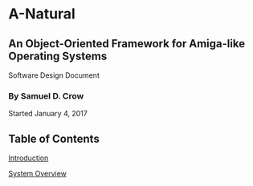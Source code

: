 # A-Natural
## An Object-Oriented Framework for Amiga-like Operating Systems
Software Design Document

### By Samuel D. Crow

Started January 4, 2017

## Table of Contents
[Introduction](https://github.com/SamuraiCrow/A-Natural-DesignDocument/wiki/Introduction)

[System Overview](https://github.com/SamuraiCrow/A-Natural-DesignDocument/wiki/System-Overview)

